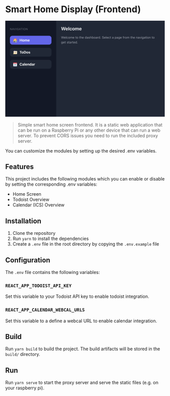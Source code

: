 # Smart Home Display (Frontend)

![teaser-img.png](docs/teaser-img.png)

> Simple smart home screen frontend. It is a static web application that can be run on a Raspberry Pi or any other device that can run a web server. To prevent CORS issues you need to run the included proxy server.

You can customize the modules by setting up the desired .env variables. 


## Features

This project includes the following modules which you can enable or disable by setting the corresponding .env variables:

- Home Screen
- Todoist Overview
- Calendar (ICS) Overview


## Installation

1. Clone the repository
2. Run `yarn` to install the dependencies
3. Create a `.env` file in the root directory by copying the `.env.example` file


## Configuration

The `.env` file contains the following variables:

### `REACT_APP_TODOIST_API_KEY`

Set this variable to your Todoist API key to enable todoist integration.

### `REACT_APP_CALENDAR_WEBCAL_URLS`

Set this variable to a define a webcal URL to enable calendar integration.


## Build

Run `yarn build` to build the project. The build artifacts will be stored in the `build/` directory.


## Run

Run `yarn serve` to start the proxy server and serve the static files (e.g. on your raspberry pi).